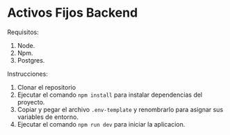 # Activos Fijos Backend

Requisitos:
1. Node.
2. Npm.
3. Postgres.

Instrucciones:
1. Clonar el repositorio
2. Ejecutar el comando `npm install` para instalar dependencias del proyecto.
3. Copiar y pegar el archivo `.env-template` y renombrarlo para asignar sus variables de entorno.
4. Ejecutar el comando `npm run dev` para iniciar la aplicacion.